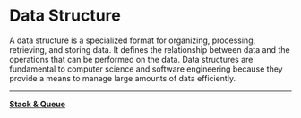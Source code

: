 # Data Structure

A data structure is a specialized format for organizing, processing, retrieving, and storing data. It defines the relationship between data and the operations that can be performed on the data. Data structures are fundamental to computer science and software engineering because they provide a means to manage large amounts of data efficiently.

---

[**Stack & Queue**](./Data%20Structure/Stack%20&%20Queue.md)
